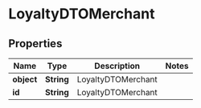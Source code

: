 
# LoyaltyDTOMerchant

## Properties
Name | Type | Description | Notes
------------ | ------------- | ------------- | -------------
**object** | **String** | LoyaltyDTOMerchant | 
**id** | **String** | LoyaltyDTOMerchant | 



